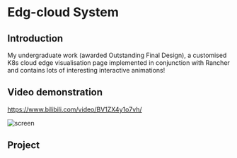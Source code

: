 # Edg-cloud System

## Introduction
My undergraduate work (awarded Outstanding Final Design), a customised K8s cloud edge visualisation page implemented in conjunction with Rancher and contains lots of interesting interactive animations!

## Video demonstration
https://www.bilibili.com/video/BV1ZX4y1o7vh/

![screen]([https://github.com/fwyc0573/EdgeCloudSystem/blob/main/customizedWeb/fig/fig.png](https://github.com/fwyc0573/EdgeCloudSystem/blob/main/customizedWeb/fig/fig.png))

## Project
